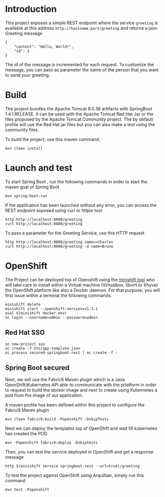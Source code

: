 # Introduction

This project exposes a simple REST endpoint where the service `greeting` is available at this address `http://hostname:port/greeting` and returns a json Greeting message

```
{
    "content": "Hello, World!",
    "id": 1
}

```

The id of the message is incremented for each request. To customize the message, you can pass as parameter the name of the person that you want to send your greeting.

# Build

The project bundles the Apache Tomcat 8.0.36 artifacts with SpringBoot 1.4.1.RELEASE. It can be used with the Apache Tomcat Red Hat Jar or the files
proposed by the Apache Tomcat Community project. The by default profile will use the Red Hat jar files but you can also make a test using the community files.

To build the project, use this maven command.

```
mvn clean install
```

# Launch and test

To start Spring Boot , run the following commands in order to start the maven goal of Spring Boot

```
mvn spring-boot:run
```

If the application has been launched without any error, you can access the REST endpoint exposed using curl or httpie tool

```
http http://localhost:8080/greeting
curl http://localhost:8080/greeting
```

To pass a parameter for the Greeting Service, use this HTTP request

```
http http://localhost:8080/greeting name==Charles
curl http://localhost:8080/greeting -d name=Bruno
```


# OpenShift

The Project can be deployed top of Openshift using the [minishift tool](https://github.com/minishift/minishift) who will take care to install within a Virtual machine (Virtualbox, libvirt or Xhyve) the OpenShift platform
like also a Docker daemon. For that purpose, you will first issue within a terminal the following commands.

```
minishift delete
minishift start --openshift-version=v1.3.1
eval $(minishift docker-env)
oc login --username=admin --password=admin
```

## Red Hat SSO

```
oc new-project sso
oc create -f etc/app-template.json
oc process secured-springboot-rest | oc create -f -
```

## Spring Boot secured


Next, we will use the Fabric8 Maven plugin which is a Java OpenShift/Kubernetes API able to communicate with the prlatform in order to request to build the docker image and next to create using Kubernetes
a pod from the image of our application.

A maven profile has been defined within this project to configure the Fabric8 Maven plugin

```
mvn clean fabric8:build -Popenshift -DskipTests
```

Next we can deploy the templates top of OpenShift and wait till kubernetes has created the POD

```
mvn -Popenshift fabric8:deploy -DskipTests
```

Then, you can test the service deployed in OpenShift and get a response message 

```
http $(minishift service springboot-rest --url=true)/greeting
```

To test the project against OpenShift using Arquillian, simply run this command

```
mvn test -Popenshift
```